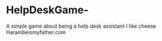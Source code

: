 # HelpDeskGame-
A simple game about being a help desk assistant
I like cheese
Harambeismyfather.com
